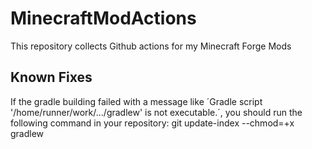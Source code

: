 # MinecraftModActions
This repository collects Github actions for my Minecraft Forge Mods

## Known Fixes
If the gradle building failed with a message like ´Gradle script '/home/runner/work/.../gradlew' is not executable.´, you should run the following command in your repository:
  git update-index --chmod=+x gradlew
